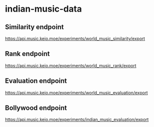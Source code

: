 # indian-music-data

## Similarity endpoint

https://api.music.keio.moe/experiments/world_music_similarity/export


## Rank endpoint

https://api.music.keio.moe/experiments/world_music_rank/export


## Evaluation endpoint


https://api.music.keio.moe/experiments/world_music_evaluation/export


## Bollywood endpoint

https://api.music.keio.moe/experiments/indian_music_evaluation/export